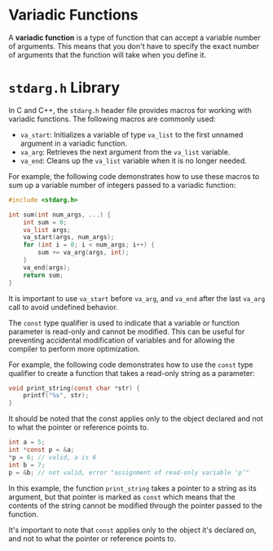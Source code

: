# Variadic Functions
A **variadic function** is a type of function that can accept a variable number of arguments. This means that you don't have to specify the exact number of arguments that the function will take when you define it.

# `stdarg.h` Library
In C and C++, the `stdarg.h` header file provides macros for working with variadic functions. The following macros are commonly used:
- `va_start`: Initializes a variable of type `va_list` to the first unnamed argument in a variadic function.
- `va_arg`: Retrieves the next argument from the `va_list` variable.
- `va_end`: Cleans up the `va_list` variable when it is no longer needed.

For example, the following code demonstrates how to use these macros to sum up a variable number of integers passed to a variadic function:

```c
#include <stdarg.h>

int sum(int num_args, ...) {
    int sum = 0;
    va_list args;
    va_start(args, num_args);
    for (int i = 0; i < num_args; i++) {
        sum += va_arg(args, int);
    }
    va_end(args);
    return sum;
}

```

It is important to use `va_start` before `va_arg`, and `va_end` after the last `va_arg` call to avoid undefined behavior.

The `const` type qualifier is used to indicate that a variable or function parameter is read-only and cannot be modified. This can be useful for preventing accidental modification of variables and for allowing the compiler to perform more optimization.

For example, the following code demonstrates how to use the `const` type qualifier to create a function that takes a read-only string as a parameter:
```c
void print_string(const char *str) {
    printf("%s", str);
}

```
It should be noted that the const applies only to the object declared and not to what the pointer or reference points to.

```c
int a = 5;
int *const p = &a;
*p = 6; // valid, a is 6
int b = 7;
p = &b; // not valid, error "assignment of read-only variable ‘p’"

```

In this example, the function `print_string` takes a pointer to a string as its argument, but that pointer is marked as `const` which means that the contents of the string cannot be modified through the pointer passed to the function.

It's important to note that `const` applies only to the object it's declared on, and not to what the pointer or reference points to.

